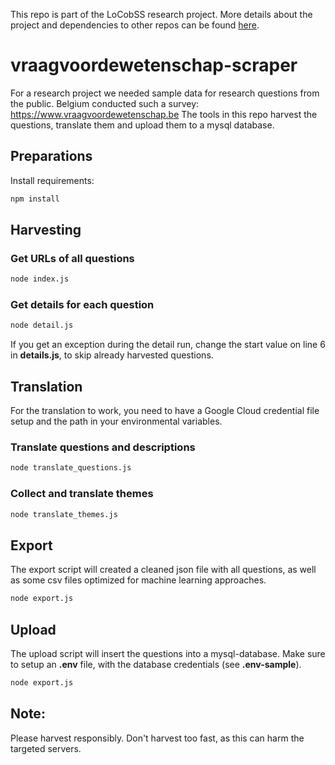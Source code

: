 This repo is part of the LoCobSS research project. More details about the project and dependencies to other repos can be found [here](https://github.com/sebastian-meier/LoCobSS-documentation).

# vraagvoordewetenschap-scraper
For a research project we needed sample data for research questions from the public. Belgium conducted such a survey: https://www.vraagvoordewetenschap.be
The tools in this repo harvest the questions, translate them and upload them to a mysql database.

## Preparations
Install requirements:
```bash
npm install
```

## Harvesting

### Get URLs of all questions
```bash
node index.js
```

### Get details for each question
```bash
node detail.js
```

If you get an exception during the detail run, change the start value on line 6 in **details.js**, to skip already harvested questions.

## Translation

For the translation to work, you need to have a Google Cloud credential file setup and the path in your environmental variables.

### Translate questions and descriptions
```bash
node translate_questions.js
```

### Collect and translate themes
```bash
node translate_themes.js
```

## Export
The export script will created a cleaned json file with all questions, as well as some csv files optimized for machine learning approaches.
```bash
node export.js
```

## Upload
The upload script will insert the questions into a mysql-database. Make sure to setup an **.env** file, with the database credentials (see **.env-sample**).
```bash
node export.js
```

## Note:
Please harvest responsibly. Don't harvest too fast, as this can harm the targeted servers.
